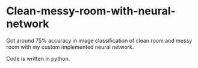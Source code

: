 # Clean-messy-room-with-neural-network

Got around 75% accuracy in image classification of clean room and messy room with my custom implemented neural network.

Code is written in python.

